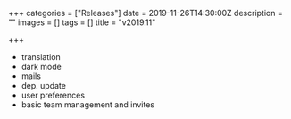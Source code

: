 +++
categories = ["Releases"]
date = 2019-11-26T14:30:00Z
description = ""
images = []
tags = []
title = "v2019.11"

+++
* translation
* dark mode
* mails
* dep. update
* user preferences
* basic team management and invites